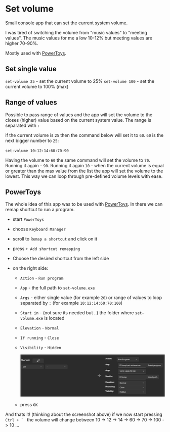 # Set volume

Small console app that can set the current system volume.

I was tired of switching the volume from "music values" to "meeting values". The music values for me a low 10-12% but meeting values are higher 70-90%.

Mostly used with [PowerToys](https://learn.microsoft.com/en-us/windows/powertoys/).

## Set single value

`set-volume 25` - set the current volume to 25%
`set-volume 100` - set the current volume to 100% (max)

## Range of values

Possible to pass range of values and the app will set the volume to the closes (higher) value based on the current system value. The range is separated with `:`

if the current volume is `25` then the command below will set it to `60`. `60` is the next bigger number to `25`:

`set-volume 10:12:14:60:70:90`

Having the volume to `60` the same command will set the volume to `70`.
Running it again - `90`.
Running it again `10` - when the current volume is equal or greater than the max value from the list the app will set the volume to the lowest. This way we can loop through pre-defined volume levels with ease.

## PowerToys

The whole idea of this app was to be used with [PowerToys](https://learn.microsoft.com/en-us/windows/powertoys/). In there we can remap shortcut to run a program.

- start `PowerToys`
- choose `Keyboard Manager`
- scroll to `Remap a shortcut` and click on it
- press `+ Add shortcut remapping`
- Choose the desired shortcut from the left side
- on the right side:

  - `Action` - `Run program`
  - `App` - the full path to `set-volume.exe`
  - `Args` - either single value (for example `20`) or range of values to loop separated by `:` (for example `10:12:14:60:70:100`)
  - `Start in` - (not sure its needed but ..) the folder where `set-volume.exe` is located
  - `Elevation` - `Normal`
  - `If running` - `Close`
  - `Visibility` - `Hidden`

    ![config](./assets/powertoys_setup.png)

  - press `OK`

And thats it! (thinking about the screenshot above) if we now start pressing ``Ctrl + ` `` the volume will change between 10 -> 12 -> 14 -> 60 -> 70 -> 100 -> 10 ...
